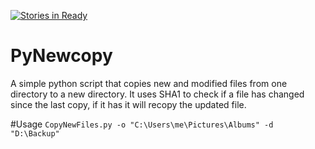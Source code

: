 [![Stories in Ready](https://badge.waffle.io/daniebker/PyNewcopy.png?label=ready&title=Ready)](https://waffle.io/daniebker/PyNewcopy)
# PyNewcopy
A simple python script that copies new and modified files from one directory to a new directory. It uses SHA1 to check if a file has changed since the last copy, if it has it will recopy the updated file.

#Usage
`CopyNewFiles.py -o "C:\Users\me\Pictures\Albums" -d "D:\Backup"`
